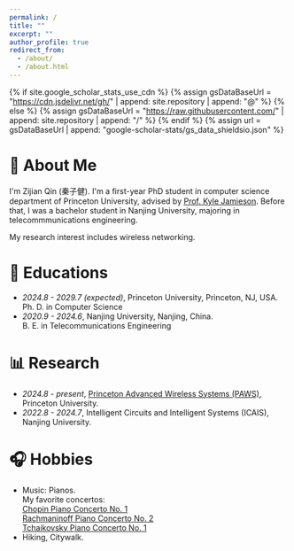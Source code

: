 ```yaml
---
permalink: /
title: ""
excerpt: ""
author_profile: true
redirect_from: 
  - /about/
  - /about.html
---
```


{% if site.google_scholar_stats_use_cdn %}
{% assign gsDataBaseUrl = "https://cdn.jsdelivr.net/gh/" | append: site.repository | append: "@" %}
{% else %}
{% assign gsDataBaseUrl = "https://raw.githubusercontent.com/" | append: site.repository | append: "/" %}
{% endif %}
{% assign url = gsDataBaseUrl | append: "google-scholar-stats/gs_data_shieldsio.json" %}

<span class='anchor' id='about-me'></span>

# 👻 About Me
I'm Zijian Qin (秦子健). I'm a first-year PhD student in computer science department of Princeton University, advised by [Prof. Kyle Jamieson](https://www.cs.princeton.edu/~kylej/). Before that, I was a bachelor student in Nanjing University, majoring in telecommmunications engineering. 

My research interest includes wireless networking. 

# 📖 Educations
- *2024.8 - 2029.7 (expected)*, Princeton University, Princeton, NJ, USA.<br>
  Ph. D. in Computer Science
- *2020.9 - 2024.6*, Nanjing University, Nanjing, China.<br>
  B. E. in Telecommunications Engineering

# 📊 Research
- *2024.8 - present*, [Princeton Advanced Wireless Systems (PAWS)](https://paws.princeton.edu/), Princeton University. <br>
- *2022.8 - 2024.7*, Intelligent Circuits and Intelligent Systems (ICAIS), Nanjing University.

# 🎧 Hobbies
- Music: Pianos.<br>
  My favorite concertos: <br>
  [Chopin Piano Concerto No. 1](https://www.youtube.com/watch?v=UcOjKXIR8Iw)<br>
  [Rachmaninoff Piano Concerto No. 2](https://www.youtube.com/watch?v=l4zkc7KEvYM)<br>
  [Tchaikovsky Piano Concerto No. 1](https://www.youtube.com/watch?v=hNfpMRSCFPE)<br>
- Hiking, Citywalk.
